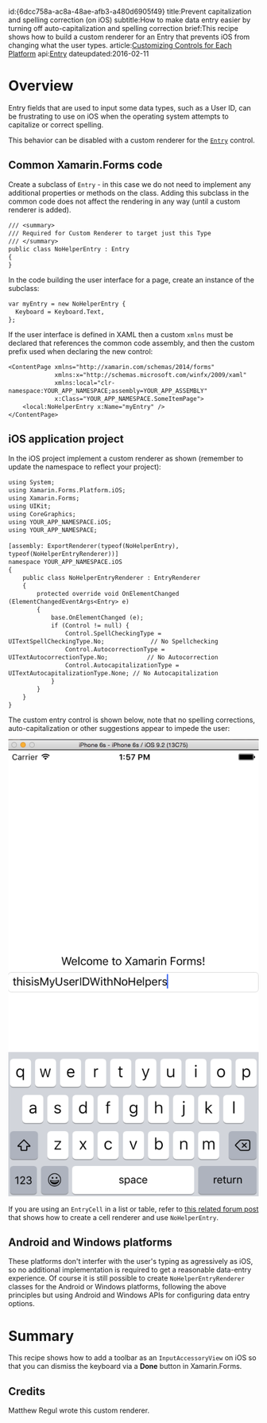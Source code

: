 id:{6dcc758a-ac8a-48ae-afb3-a480d6905f49}
title:Prevent capitalization and spelling correction (on iOS)
subtitle:How to make data entry easier by turning off auto-capitalization and spelling correction
brief:This recipe shows how to build a custom renderer for an Entry that prevents iOS from changing what the user types.
article:[Customizing Controls for Each Platform](/guides/xamarin-forms/custom-renderer/)
api:[Entry](/api/type/Xamarin.Forms.Entry/)
dateupdated:2016-02-11

# Overview

Entry fields that are used to input some data types, such as a User ID, can
be frustrating to use on iOS when the operating system attempts to capitalize
or correct spelling.

This behavior can be disabled with a custom renderer for the
[`Entry`](/api/type/Xamarin.Forms.Entry/) control.

## Common Xamarin.Forms code

Create a subclass of `Entry` - in this case we do not need to implement any
additional properties or methods on the class. Adding this subclass in the
common code does not affect the rendering in any way (until a custom renderer is added).

```
/// <summary>
/// Required for Custom Renderer to target just this Type
/// </summary>
public class NoHelperEntry : Entry
{
}
```

In the code building the user interface for a page, create an instance of the subclass:

```
var myEntry = new NoHelperEntry {
  Keyboard = Keyboard.Text,
};
```

If the user interface is defined in XAML then a custom `xmlns` must be declared that references the common code assembly, and then the custom prefix used when declaring the new control:

```
<ContentPage xmlns="http://xamarin.com/schemas/2014/forms"
             xmlns:x="http://schemas.microsoft.com/winfx/2009/xaml"
             xmlns:local="clr-namespace:YOUR_APP_NAMESPACE;assembly=YOUR_APP_ASSEMBLY"
             x:Class="YOUR_APP_NAMESPACE.SomeItemPage">
    <local:NoHelperEntry x:Name="myEntry" />
</ContentPage>
```


## iOS application project

In the iOS project implement a custom renderer as shown (remember to update the namespace to reflect your project):

```
using System;
using Xamarin.Forms.Platform.iOS;
using Xamarin.Forms;
using UIKit;
using CoreGraphics;
using YOUR_APP_NAMESPACE.iOS;
using YOUR_APP_NAMESPACE;

[assembly: ExportRenderer(typeof(NoHelperEntry), typeof(NoHelperEntryRenderer))]
namespace YOUR_APP_NAMESPACE.iOS
{
	public class NoHelperEntryRenderer : EntryRenderer
	{
		protected override void OnElementChanged (ElementChangedEventArgs<Entry> e)
		{
			base.OnElementChanged (e);
			if (Control != null) {
				Control.SpellCheckingType = UITextSpellCheckingType.No;				// No Spellchecking
				Control.AutocorrectionType = UITextAutocorrectionType.No;			// No Autocorrection
				Control.AutocapitalizationType = UITextAutocapitalizationType.None;	// No Autocapitalization
			}
		}
	}
}
```

The custom entry control is shown below, note that no spelling corrections,
auto-capitalization or other suggestions appear to impede the user:

![](Images/ios.png)

If you are using an `EntryCell` in a list or table, refer to [this related forum post](https://forums.xamarin.com/discussion/comment/83751/#Comment_83751)
that shows how to create a cell renderer and use `NoHelperEntry`.


## Android and Windows platforms

These platforms don't interfer with the user's typing as agressively as iOS,
so no additional implementation is required to get a reasonable data-entry experience.
Of course it is still possible to create `NoHelperEntryRenderer` classes for
the Android or Windows platforms, following the above principles but using
Android and Windows APIs for configuring data entry options.

# Summary

This recipe shows how to add a toolbar as an `InputAccessoryView` on iOS so that you can dismiss the keyboard via a **Done** button in Xamarin.Forms.

## Credits

Matthew Regul wrote this custom renderer.
